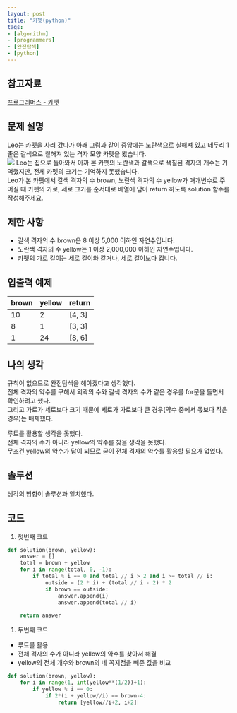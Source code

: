 ```yaml
---
layout: post
title: "카펫(python)"
tags:
- [algorithm]
- [programmers]
- [완전탐색]
- [python]
---
```


## 참고자료
[프로그래머스 - 카펫](https://programmers.co.kr/learn/courses/30/lessons/42842)

## 문제 설명
Leo는 카펫을 사러 갔다가 아래 그림과 같이 중앙에는 노란색으로 칠해져 있고 테두리 1줄은 갈색으로 칠해져 있는 격자 모양 카펫을 봤습니다.  
![](https://grepp-programmers.s3.ap-northeast-2.amazonaws.com/files/production/b1ebb809-f333-4df2-bc81-02682900dc2d/carpet.png)
Leo는 집으로 돌아와서 아까 본 카펫의 노란색과 갈색으로 색칠된 격자의 개수는 기억했지만, 전체 카펫의 크기는 기억하지 못했습니다.  
Leo가 본 카펫에서 갈색 격자의 수 brown, 노란색 격자의 수 yellow가 매개변수로 주어질 때 카펫의 가로, 세로 크기를 순서대로 배열에 담아 return 하도록 solution 함수를 작성해주세요.  

## 제한 사항
- 갈색 격자의 수 brown은 8 이상 5,000 이하인 자연수입니다.
- 노란색 격자의 수 yellow는 1 이상 2,000,000 이하인 자연수입니다.
- 카펫의 가로 길이는 세로 길이와 같거나, 세로 길이보다 깁니다.

## 입출력 예제

brown | yellow | return  
:--- | :---- | :-----
10 | 2 | [4, 3]
8 | 1 | [3, 3]
1 | 24 | [8, 6]


## 나의 생각

규칙이 없으므로 완전탐색을 해야겠다고 생각했다.  
전체 격자의 약수를 구해서 외곽의 수와 갈색 격자의 수가 같은 경우를 for문을 돌면서 확인하려고 했다.  
그리고 가로가 세로보다 크기 때문에 세로가 가로보다 큰 경우(약수 중에서 몫보다 작은 경우)는 배제했다.  
  
루트를 활용할 생각을 못했다.  
전체 격자의 수가 아니라 yellow의 약수를 찾을 생각을 못했다.  
무조건 yellow의 약수가 답이 되므로 굳이 전체 격자의 약수를 활용할 필요가 없었다.  


## 솔루션
생각의 방향이 솔루션과 일치했다.  


## 코드

1. 첫번째 코드
```python
def solution(brown, yellow):
    answer = []
    total = brown + yellow
    for i in range(total, 0, -1):
        if total % i == 0 and total // i > 2 and i >= total // i:
            outside = (2 * i) + (total // i - 2) * 2
            if brown == outside:
                answer.append(i)
                answer.append(total // i)
    
    return answer
```

1. 두번째 코드  
- 루트를 활용  
- 전체 격자의 수가 아니라 yellow의 약수를 찾아서 해결  
- yellow의 전체 개수와 brown의 네 꼭지점을 빼준 값을 비교  
```python
def solution(brown, yellow):
    for i in range(1, int(yellow**(1/2))+1):
        if yellow % i == 0:
            if 2*(i + yellow//i) == brown-4:
                return [yellow//i+2, i+2]
```
